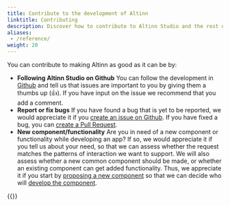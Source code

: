 ```yaml
---
title: Contribute to the development of Altinn
linktitle: Contributing
description: Discover how to contribute to Altinn Studio and the rest of Altinn 3.
aliases:
 - /reference/
weight: 20
---
```


You can contribute to making Altinn as good as it can be by: 

- **Following Altinn Studio on Github** You can follow the development in [Github](https://github.com/Altinn/altinn-studio/issues) 
and tell us that issues are important to you by giving them a thumbs up (👍). If you have input on the issue we
recommend that you add a comment.
- **Report or fix bugs** If you have found a bug that is yet to be reported, we would appreciate it if you
[create an issue on Github](https://github.com/Altinn/altinn-studio/issues/new?assignees=&labels=kind%2Fbug&template=bug_report.md). 
If you have fixed a bug, you can [create a Pull Request](https://github.com/Altinn/altinn-studio/blob/main/CONTRIBUTING.md#pull-requests). 
- **New component/functionality** Are you in need of a new component or functionality while developing an app? 
If so, we would appreciate it if you tell us about your need, so that we can assess whether the request matches
the patterns of interaction we want to support. We will also assess whether a new common component should be made,
or whether an existing component can get added functionality. Thus, we appreciate it if you start by
[proposing a new component](./propose-component/) so that we can decide who will [develop the component](./develop-component/).



{{<children />}}
